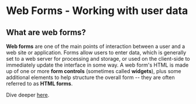 # Web Forms - Working with user data

## What are web forms?

**Web forms** are one of the main points of interaction between a user and a web site or application. Forms allow users to enter data, which is generally set to a web server for processing and storage, or used on the client-side to immediately update the interface in some way.
A web form's HTML is made up of one or more **form controls** (sometimes called **widgets**), plus some additional elements to help structure the overall form -- they are often referred to as **HTML forms**.

Dive deeper [here](https://developer.mozilla.org/en-US/docs/Learn/Forms).